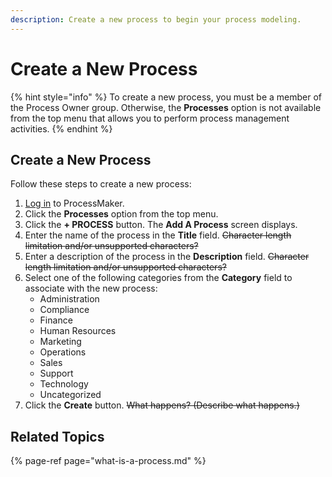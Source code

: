 ```yaml
---
description: Create a new process to begin your process modeling.
---
```


# Create a New Process

{% hint style="info" %}
To create a new process, you must be a member of the Process Owner group. Otherwise, the **Processes** option is not available from the top menu that allows you to perform process management activities.
{% endhint %}

## Create a New Process

Follow these steps to create a new process:

1. [Log in](../../using-processmaker/log-in.md#log-in) to ProcessMaker.
2. Click the **Processes** option from the top menu.
3. Click the **+ PROCESS** button. The **Add A Process** screen displays.
4. Enter the name of the process in the **Title** field. ~~Character length limitation and/or unsupported characters?~~
5. Enter a description of the process in the **Description** field. ~~Character length limitation and/or unsupported characters?~~
6. Select one of the following categories from the **Category** field to associate with the new process:
   * Administration
   * Compliance
   * Finance 
   * Human Resources
   * Marketing
   * Operations 
   * Sales
   * Support
   * Technology
   * Uncategorized
7. Click the **Create** button. ~~What happens? \(Describe what happens.\)~~

## Related Topics

{% page-ref page="what-is-a-process.md" %}



